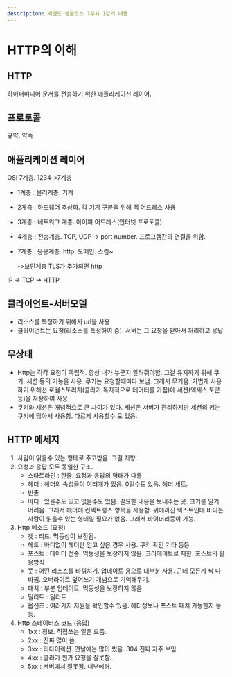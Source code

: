 ```yaml
---
description: 백엔드 생존코스 1주차 1강의 내용
---
```


# HTTP의 이해

## HTTP

하이퍼미디어 문서를 전송하기 위한 애플리케이션 레이어.

## 프로토콜

규약, 약속

## 애플리케이션 레이어

OSI 7계층. 1234->7계층

* 1계층 : 물리계층. 기계
* 2계층 : 하드웨어 추상화. 각 기기 구분을 위해 맥 어드레스 사용
* 3계층 : 네트워크 계층. 아이피 어드레스(인터넷 프로토콜)
* 4계층 : 전송계층. TCP, UDP -> port number. 프로그램간의 연결을 위함.
*   7계층 : 응용계층. http. 도메인. 스킴\~

    \->보안계층 TLS가 추가되면 http

IP -> TCP -> HTTP

## 클라이언트-서버모델

* 리소스를 특정하기 위해서 url을 사용
* 클라이언트는 요청(리소스를 특정하여 줌). 서버는 그 요청을 받아서 처리하고 응답

## 무상태

* Http는 각각 요청이 독립적. 항상 내가 누군지 알려줘야함. 그걸 유지하기 위해 쿠키, 세션 등의 기능을 사용. 쿠키는 요청할때마다 보냄. 그래서 무거움. 가볍게 사용하기 위해선 로컬스토리지(클라가 독자적으로 데어터를 가짐)에 세션(엑세스 토큰 등)을 저장하여 사용
* 쿠키와 세션은 개념적으로 큰 차이가 있다. 세션은 서버가 관리하지만 세션의 키는 쿠키에 담아서 사용함. 다르게 사용할수 도 있음.

## HTTP 메세지

1. 사람이 읽을수 있는 형태로 주고받음. 그걸 지향.
2. 요청과 응답 모두 동일한 구조.
   * 스타트라인 : 한줄. 요청과 응답의 형태가 다름
   * 헤더 : 헤더의 속성들이 여러개가 있음. 0일수도 있음. 헤더 세트.
   * 빈줄
   * 바디 : 있을수도 있고 없을수도 있음. 필요한 내용을 보내주는 곳. 크기를 알기 어려움. 그래서 헤더에 컨텍트렝스 항목을 사용함. 위에까진 텍스트인데 바디는 사람이 읽을수 있는 형태일 필요가 없음. 그래서 바이너리등이 가능.
3. Http 메소드 (요청)
   * 겟 : 리드. 멱등성이 보장됨.
   * 헤드 : 바디없이 헤더만 얻고 싶은 경우 사용. 쿠키 확인 기타 등등
   * 포스트 : 데이터 전송. 멱등성을 보장하지 않음. 크리에이트로 제한. 포스트의 활용방식
   * 풋 : 어떤 리소스를 바꿔치기. 업데이트 용으로 대부분 사용. 근데 모든게 싹 다 바뀜. 오버라이트 덮어쓰기 개념으로 기억해두기.
   * 패치 : 부분 업데이트. 멱등성을 보장하지 않음.
   * 딜리트 : 딜리트
   * 옵션즈 : 여러가지 지원을 확인할수 있음. 헤더정보나 포스트 패치 가능한지 등등.
4. Http 스테이터스 코드 (응답)
   * 1xx : 정보. 직접쓰는 일은 드뭄.
   * 2xx : 진짜 많이 씀.
   * 3xx : 리다이렉션. 옛날에는 많이 썼음. 304 진짜 자주 보임.
   * 4xx : 클라가 뭔가 요청을 잘못함.
   * 5xx : 서버에서 잘못됨. 내부에러.
